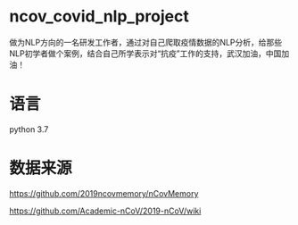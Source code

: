 # ncov_covid_nlp_project
做为NLP方向的一名研发工作者，通过对自己爬取疫情数据的NLP分析，给那些NLP初学者做个案例，结合自己所学表示对“抗疫”工作的支持，武汉加油，中国加油！
# 语言
python 3.7
# 数据来源
https://github.com/2019ncovmemory/nCovMemory

https://github.com/Academic-nCoV/2019-nCoV/wiki
